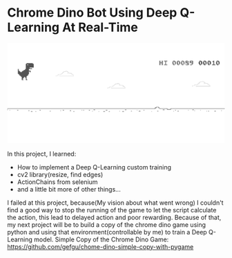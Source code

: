 # Chrome Dino Bot Using Deep Q-Learning At Real-Time

![Dino Game Image](dino_images/screenshot.png)

In this project, I learned:
* How to implement a Deep Q-Learning custom training
* cv2 library(resize, find edges)
* ActionChains from selenium
* and a little bit more of other things...

I failed at this project, because(My vision about what went wrong) I couldn't find a good way to stop the running of the game to let the script calculate the action, this lead to delayed action and poor rewarding. Because of that, my next project will be to build a copy of the chrome dino game using python and using that environment(controllable by me) to train a Deep Q-Learning model.
Simple Copy of the Chrome Dino Game: https://github.com/gefgu/chome-dino-simple-copy-with-pygame
